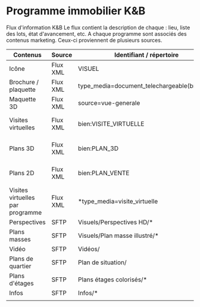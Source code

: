 # Programme immobilier K&B

Flux d'information K&B
Le flux contient la description de chaque : lieu, liste des lots, état d'avancement, etc.
A chaque programme sont associés des contenus marketing. Ceux-ci proviennent de plusieurs sources.

| Contenus                         | Source    |  Identifiant / répertoire                              |  OneDrive                                                                           |
|----------------------------------|-----------|--------------------------------------------------------|-------------------------------------------------------------------------------------|
| Icône                            | Flux XML  | VISUEL                                                 | _preview.jpg                                                                        |
| Brochure / plaquette             | Flux XML  | type_media=document_telechargeable(brochure|plaquette) | 1 - Présentation/1 - Brochure.slideshow/                                            |
|   Maquette 3D                    | Flux XML  | source=vue-generale                                    | 2 - Maquette 3D/Vue générale.sequence/                                              |
| Visites virtuelles               |  Flux XML | bien:VISITE_VIRTUELLE                                  | 0 - Recherche.productsearch/{shortref}.productsheet/Visite virtuelle {nombrepiece}/ |
| Plans 3D                         | Flux XML  | bien:PLAN_3D                                           | 0 - Recherche.productsearch/{shortref}.productsheet/Plan 3D.slideshow/              |
| Plans 2D                         |  Flux XML | bien:PLAN_VENTE                                        | 0 - Recherche.productsearch/{shortref}.productsheet/Plan 2D.slideshow/              |
| Visites virtuelles par programme | Flux XML  | *type_media=visite_virtuelle                           | 4 - Visites virtuelles/{titre}/                                                     |
| Perspectives                     | SFTP      | Visuels/Perspectives HD/*                              | 1 - Présentation/2 - Perspectives/                                                  |
| Plans masses                     | SFTP      | Visuels/Plan masse illustré/*                          | 1 - Présentation/4 - Plan Masse.slideshow/                                          |
| Vidéo                            | SFTP      | Vidéos/                                                | 5 - Film.mp4                                                                        |
| Plans de quartier                | SFTP      | Plan de situation/                                     | 1 - Présentation/3 - Plan de situation.slideshow/                                   |
| Plans d'étages                   | SFTP      | Plans étages colorisés/*                               | 3 - Plans d'étages.slideshow/                                                       |
| Infos                            | SFTP      | Infos/*                                                | 5 - Infos/                                                                          |
|                                  |           |                                                        |                 

